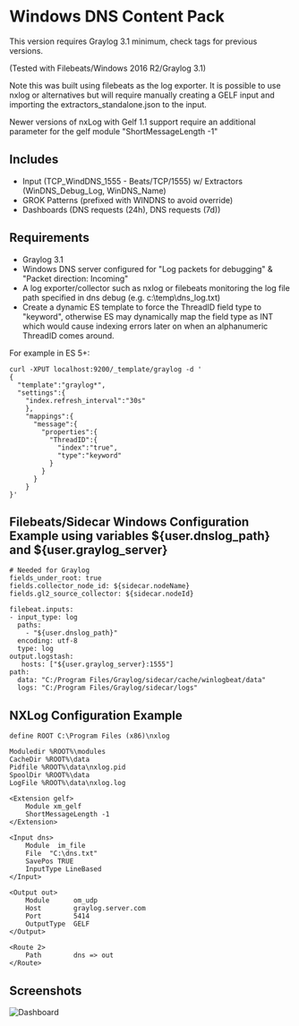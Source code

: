 # Windows DNS Content Pack

This version requires Graylog 3.1 minimum, check tags for previous versions.

(Tested with Filebeats/Windows 2016 R2/Graylog 3.1)

Note this was built using filebeats as the log exporter.  It is possible to use nxlog or alternatives but will require manually creating a GELF input and importing the extractors_standalone.json to the input.

Newer versions of nxLog with Gelf 1.1 support require an additional parameter for the gelf module "ShortMessageLength -1"

## Includes

* Input (TCP_WindDNS_1555 - Beats/TCP/1555) w/ Extractors (WinDNS_Debug_Log, WinDNS_Name)
* GROK Patterns (prefixed with WINDNS to avoid override)
* Dashboards (DNS requests (24h), DNS requests (7d))

## Requirements
* Graylog 3.1 
* Windows DNS server configured for "Log packets for debugging" & "Packet direction: Incoming"
* A log exporter/collector such as nxlog or filebeats monitoring the log file path specified in dns debug (e.g. c:\temp\dns_log.txt)
* Create a dynamic ES template to force the ThreadID field type to "keyword", otherwise ES may dynamically map the field type as INT which would cause indexing errors later on when an alphanumeric ThreadID comes around.

For example in ES 5+:
```
curl -XPUT localhost:9200/_template/graylog -d '
{
  "template":"graylog*",
  "settings":{
    "index.refresh_interval":"30s"
    },
    "mappings":{
      "message":{
        "properties":{
          "ThreadID":{
            "index":"true",
            "type":"keyword"
          }
        }
      }
    }
}'
```

## Filebeats/Sidecar Windows Configuration Example using variables ${user.dnslog_path} and ${user.graylog_server}
```
# Needed for Graylog
fields_under_root: true
fields.collector_node_id: ${sidecar.nodeName}
fields.gl2_source_collector: ${sidecar.nodeId}

filebeat.inputs:
- input_type: log
  paths:
    - "${user.dnslog_path}"
  encoding: utf-8
  type: log
output.logstash:
   hosts: ["${user.graylog_server}:1555"]
path:
  data: "C:/Program Files/Graylog/sidecar/cache/winlogbeat/data"
  logs: "C:/Program Files/Graylog/sidecar/logs"
```

## NXLog Configuration Example
```
define ROOT C:\Program Files (x86)\nxlog

Moduledir %ROOT%\modules
CacheDir %ROOT%\data
Pidfile %ROOT%\data\nxlog.pid
SpoolDir %ROOT%\data
LogFile %ROOT%\data\nxlog.log

<Extension gelf>
    Module xm_gelf
    ShortMessageLength -1
</Extension>

<Input dns>
    Module  im_file
    File  "C:\dns.txt"
    SavePos TRUE
    InputType LineBased
</Input>

<Output out> 
    Module      om_udp
    Host        graylog.server.com
    Port        5414
    OutputType  GELF
</Output>

<Route 2>
    Path        dns => out
</Route>
```

## Screenshots

![Dashboard](http://i0.wp.com/www.ohjeah.net/wp-content/uploads/2015/09/windows_dns_logs.png)

